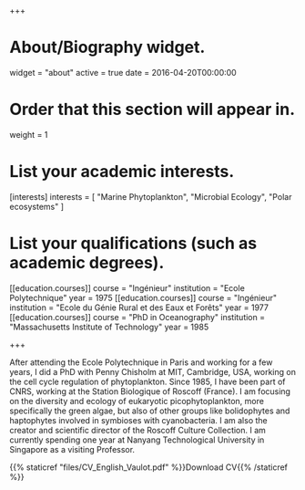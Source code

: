+++
# About/Biography widget.
widget = "about"
active = true
date = 2016-04-20T00:00:00

# Order that this section will appear in.
weight = 1

# List your academic interests.
[interests]
  interests = [
    "Marine Phytoplankton",
    "Microbial Ecology",
    "Polar ecosystems"
  ]

# List your qualifications (such as academic degrees).
[[education.courses]]
  course = "Ingénieur"
  institution = "Ecole Polytechnique"
  year = 1975
[[education.courses]]
  course = "Ingénieur"
  institution = "Ecole du Génie Rural et des Eaux et Forêts"
  year = 1977
[[education.courses]]
  course = "PhD in Oceanography"
  institution = "Massachusetts Institute of Technology"
  year = 1985

+++

After attending the Ecole Polytechnique in Paris and working for a few years, I did a PhD with Penny Chisholm at MIT, Cambridge, USA, working on the cell cycle regulation of phytoplankton.  Since 1985, I have been part of CNRS, working at the Station Biologique of Roscoff (France). I am focusing on the diversity and ecology of eukaryotic picophytoplankton, more specifically the green algae, but also of other groups like bolidophytes and haptophytes involved in symbioses with cyanobacteria.  I am also the creator and scientific director of the Roscoff Culture Collection. I am currently spending one year at Nanyang Technological University in Singapore as a visiting Professor.

{{% staticref "files/CV_English_Vaulot.pdf" %}}Download  CV{{% /staticref %}}
